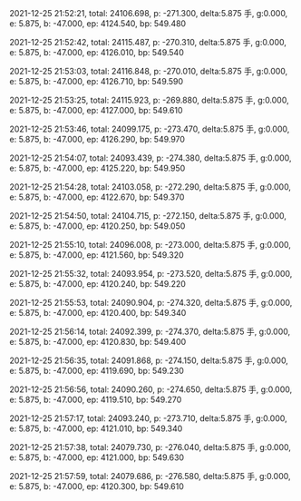 2021-12-25 21:52:21, total: 24106.698, p: -271.300, delta:5.875 手, g:0.000, e: 5.875, b: -47.000, ep: 4124.540, bp: 549.480

2021-12-25 21:52:42, total: 24115.487, p: -270.310, delta:5.875 手, g:0.000, e: 5.875, b: -47.000, ep: 4126.010, bp: 549.540

2021-12-25 21:53:03, total: 24116.848, p: -270.010, delta:5.875 手, g:0.000, e: 5.875, b: -47.000, ep: 4126.710, bp: 549.590

2021-12-25 21:53:25, total: 24115.923, p: -269.880, delta:5.875 手, g:0.000, e: 5.875, b: -47.000, ep: 4127.000, bp: 549.610

2021-12-25 21:53:46, total: 24099.175, p: -273.470, delta:5.875 手, g:0.000, e: 5.875, b: -47.000, ep: 4126.290, bp: 549.970

2021-12-25 21:54:07, total: 24093.439, p: -274.380, delta:5.875 手, g:0.000, e: 5.875, b: -47.000, ep: 4125.220, bp: 549.950

2021-12-25 21:54:28, total: 24103.058, p: -272.290, delta:5.875 手, g:0.000, e: 5.875, b: -47.000, ep: 4122.670, bp: 549.370

2021-12-25 21:54:50, total: 24104.715, p: -272.150, delta:5.875 手, g:0.000, e: 5.875, b: -47.000, ep: 4120.250, bp: 549.050

2021-12-25 21:55:10, total: 24096.008, p: -273.000, delta:5.875 手, g:0.000, e: 5.875, b: -47.000, ep: 4121.560, bp: 549.320

2021-12-25 21:55:32, total: 24093.954, p: -273.520, delta:5.875 手, g:0.000, e: 5.875, b: -47.000, ep: 4120.240, bp: 549.220

2021-12-25 21:55:53, total: 24090.904, p: -274.320, delta:5.875 手, g:0.000, e: 5.875, b: -47.000, ep: 4120.400, bp: 549.340

2021-12-25 21:56:14, total: 24092.399, p: -274.370, delta:5.875 手, g:0.000, e: 5.875, b: -47.000, ep: 4120.830, bp: 549.400

2021-12-25 21:56:35, total: 24091.868, p: -274.150, delta:5.875 手, g:0.000, e: 5.875, b: -47.000, ep: 4119.690, bp: 549.230

2021-12-25 21:56:56, total: 24090.260, p: -274.650, delta:5.875 手, g:0.000, e: 5.875, b: -47.000, ep: 4119.510, bp: 549.270

2021-12-25 21:57:17, total: 24093.240, p: -273.710, delta:5.875 手, g:0.000, e: 5.875, b: -47.000, ep: 4121.010, bp: 549.340

2021-12-25 21:57:38, total: 24079.730, p: -276.040, delta:5.875 手, g:0.000, e: 5.875, b: -47.000, ep: 4121.000, bp: 549.630

2021-12-25 21:57:59, total: 24079.686, p: -276.580, delta:5.875 手, g:0.000, e: 5.875, b: -47.000, ep: 4120.300, bp: 549.610